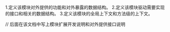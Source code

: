 1.定义该模块对外提供的功能和对外暴露的数据结构。
2.定义该模块驱动需要实现的接口和相关的数据结构。
3.定义该模块的全局上下文和方法级的上下文。

// 后面在该文档中写上模块扩展开发说明和对外提供接口说明

